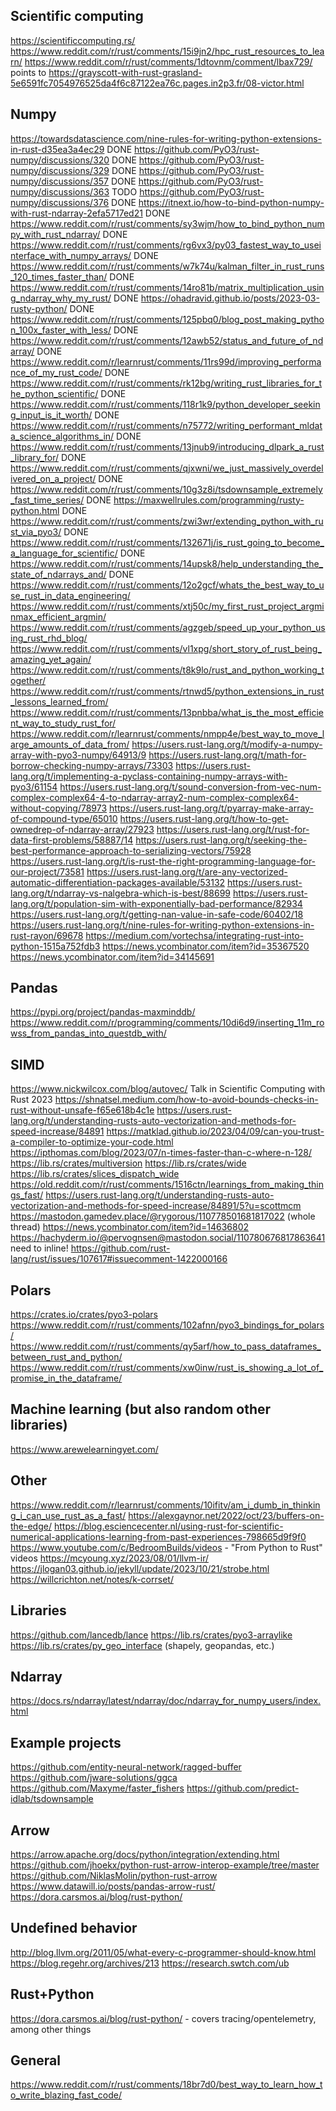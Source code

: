 ## Scientific computing
https://scientificcomputing.rs/
https://www.reddit.com/r/rust/comments/15i9jn2/hpc_rust_resources_to_learn/
https://www.reddit.com/r/rust/comments/1dtovnm/comment/lbax729/ points to https://grayscott-with-rust-grasland-5e6591fc7054976525da4f6c87122ea76c.pages.in2p3.fr/08-victor.html

## Numpy
https://towardsdatascience.com/nine-rules-for-writing-python-extensions-in-rust-d35ea3a4ec29 DONE
https://github.com/PyO3/rust-numpy/discussions/320 DONE
https://github.com/PyO3/rust-numpy/discussions/329 DONE
https://github.com/PyO3/rust-numpy/discussions/357 DONE
https://github.com/PyO3/rust-numpy/discussions/363 TODO
https://github.com/PyO3/rust-numpy/discussions/376 DONE
https://itnext.io/how-to-bind-python-numpy-with-rust-ndarray-2efa5717ed21 DONE
https://www.reddit.com/r/rust/comments/sy3wjm/how_to_bind_python_numpy_with_rust_ndarray/ DONE
https://www.reddit.com/r/rust/comments/rg6vx3/py03_fastest_way_to_useinterface_with_numpy_arrays/ DONE
https://www.reddit.com/r/rust/comments/w7k74u/kalman_filter_in_rust_runs_120_times_faster_than/ DONE
https://www.reddit.com/r/rust/comments/14ro81b/matrix_multiplication_using_ndarray_why_my_rust/ DONE
https://ohadravid.github.io/posts/2023-03-rusty-python/ DONE
https://www.reddit.com/r/rust/comments/125pbq0/blog_post_making_python_100x_faster_with_less/ DONE
https://www.reddit.com/r/rust/comments/12awb52/status_and_future_of_ndarray/ DONE
https://www.reddit.com/r/learnrust/comments/11rs99d/improving_performance_of_my_rust_code/ DONE
https://www.reddit.com/r/rust/comments/rk12bg/writing_rust_libraries_for_the_python_scientific/ DONE
https://www.reddit.com/r/rust/comments/118r1k9/python_developer_seeking_input_is_it_worth/ DONE
https://www.reddit.com/r/rust/comments/n75772/writing_performant_mldata_science_algorithms_in/ DONE
https://www.reddit.com/r/rust/comments/13jnub9/introducing_dlpark_a_rust_library_for/ DONE
https://www.reddit.com/r/rust/comments/qjxwni/we_just_massively_overdelivered_on_a_project/ DONE
https://www.reddit.com/r/rust/comments/10g3z8i/tsdownsample_extremely_fast_time_series/ DONE
https://maxwellrules.com/programming/rusty-python.html DONE
https://www.reddit.com/r/rust/comments/zwi3wr/extending_python_with_rust_via_pyo3/ DONE
https://www.reddit.com/r/rust/comments/132671j/is_rust_going_to_become_a_language_for_scientific/ DONE
https://www.reddit.com/r/rust/comments/14upsk8/help_understanding_the_state_of_ndarrays_and/ DONE
https://www.reddit.com/r/rust/comments/12o2gcf/whats_the_best_way_to_use_rust_in_data_engineering/
https://www.reddit.com/r/rust/comments/xtj50c/my_first_rust_project_argminmax_efficient_argmin/
https://www.reddit.com/r/rust/comments/agzgeb/speed_up_your_python_using_rust_rhd_blog/
https://www.reddit.com/r/rust/comments/vl1xpg/short_story_of_rust_being_amazing_yet_again/
https://www.reddit.com/r/rust/comments/t8k9lo/rust_and_python_working_together/
https://www.reddit.com/r/rust/comments/rtnwd5/python_extensions_in_rust_lessons_learned_from/
https://www.reddit.com/r/rust/comments/13pnbba/what_is_the_most_efficient_way_to_study_rust_for/
https://www.reddit.com/r/learnrust/comments/nmpp4e/best_way_to_move_large_amounts_of_data_from/
https://users.rust-lang.org/t/modify-a-numpy-array-with-pyo3-numpy/64913/9
https://users.rust-lang.org/t/math-for-borrow-checking-numpy-arrays/73303
https://users.rust-lang.org/t/implementing-a-pyclass-containing-numpy-arrays-with-pyo3/61154
https://users.rust-lang.org/t/sound-conversion-from-vec-num-complex-complex64-4-to-ndarray-array2-num-complex-complex64-without-copying/78973
https://users.rust-lang.org/t/pyarray-make-array-of-compound-type/65010
https://users.rust-lang.org/t/how-to-get-ownedrep-of-ndarray-array/27923
https://users.rust-lang.org/t/rust-for-data-first-problems/58887/14
https://users.rust-lang.org/t/seeking-the-best-performance-approach-to-serializing-vectors/75928
https://users.rust-lang.org/t/is-rust-the-right-programming-language-for-our-project/73581
https://users.rust-lang.org/t/are-any-vectorized-automatic-differentiation-packages-available/53132
https://users.rust-lang.org/t/ndarray-vs-nalgebra-which-is-best/88699
https://users.rust-lang.org/t/population-sim-with-exponentially-bad-performance/82934
https://users.rust-lang.org/t/getting-nan-value-in-safe-code/60402/18
https://users.rust-lang.org/t/nine-rules-for-writing-python-extensions-in-rust-rayon/69678
https://medium.com/vortechsa/integrating-rust-into-python-1515a752fdb3
https://news.ycombinator.com/item?id=35367520
https://news.ycombinator.com/item?id=34145691

## Pandas
https://pypi.org/project/pandas-maxminddb/
https://www.reddit.com/r/programming/comments/10di6d9/inserting_11m_rowss_from_pandas_into_questdb_with/

## SIMD
https://www.nickwilcox.com/blog/autovec/
Talk in Scientific Computing with Rust 2023
https://shnatsel.medium.com/how-to-avoid-bounds-checks-in-rust-without-unsafe-f65e618b4c1e
https://users.rust-lang.org/t/understanding-rusts-auto-vectorization-and-methods-for-speed-increase/84891
https://matklad.github.io/2023/04/09/can-you-trust-a-compiler-to-optimize-your-code.html
https://ipthomas.com/blog/2023/07/n-times-faster-than-c-where-n-128/
https://lib.rs/crates/multiversion
https://lib.rs/crates/wide
https://lib.rs/crates/slices_dispatch_wide
https://old.reddit.com/r/rust/comments/1516ctn/learnings_from_making_things_fast/
https://users.rust-lang.org/t/understanding-rusts-auto-vectorization-and-methods-for-speed-increase/84891/5?u=scottmcm
https://mastodon.gamedev.place/@rygorous/110778501681817022 (whole thread)
https://news.ycombinator.com/item?id=14636802
https://hachyderm.io/@pervognsen@mastodon.social/110780676817863641
need to inline! https://github.com/rust-lang/rust/issues/107617#issuecomment-1422000166

## Polars
https://crates.io/crates/pyo3-polars
https://www.reddit.com/r/rust/comments/102afnn/pyo3_bindings_for_polars/
https://www.reddit.com/r/rust/comments/qy5arf/how_to_pass_dataframes_between_rust_and_python/
https://www.reddit.com/r/rust/comments/xw0inw/rust_is_showing_a_lot_of_promise_in_the_dataframe/

## Machine learning (but also random other libraries)
https://www.arewelearningyet.com/


## Other
https://www.reddit.com/r/learnrust/comments/10ifitv/am_i_dumb_in_thinking_i_can_use_rust_as_a_fast/
https://alexgaynor.net/2022/oct/23/buffers-on-the-edge/
https://blog.esciencecenter.nl/using-rust-for-scientific-numerical-applications-learning-from-past-experiences-798665d9f9f0
https://www.youtube.com/c/BedroomBuilds/videos - "From Python to Rust" videos
https://mcyoung.xyz/2023/08/01/llvm-ir/
https://jlogan03.github.io/jekyll/update/2023/10/21/strobe.html
https://willcrichton.net/notes/k-corrset/

## Libraries

https://github.com/lancedb/lance
https://lib.rs/crates/pyo3-arraylike
https://lib.rs/crates/py_geo_interface (shapely, geopandas, etc.)

## Ndarray

https://docs.rs/ndarray/latest/ndarray/doc/ndarray_for_numpy_users/index.html

## Example projects

https://github.com/entity-neural-network/ragged-buffer
https://github.com/jware-solutions/ggca
https://github.com/Maxyme/faster_fishers
https://github.com/predict-idlab/tsdownsample

## Arrow

https://arrow.apache.org/docs/python/integration/extending.html
https://github.com/jhoekx/python-rust-arrow-interop-example/tree/master
https://github.com/NiklasMolin/python-rust-arrow
https://www.datawill.io/posts/pandas-arrow-rust/
https://dora.carsmos.ai/blog/rust-python/

## Undefined behavior
http://blog.llvm.org/2011/05/what-every-c-programmer-should-know.html
https://blog.regehr.org/archives/213
https://research.swtch.com/ub

## Rust+Python
https://dora.carsmos.ai/blog/rust-python/ - covers tracing/opentelemetry, among other things

## General
https://www.reddit.com/r/rust/comments/18br7d0/best_way_to_learn_how_to_write_blazing_fast_code/

